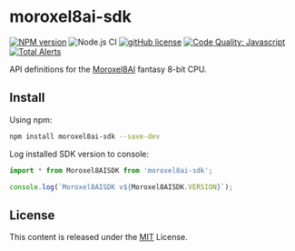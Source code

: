 # moroxel8ai-sdk

[![NPM version](https://img.shields.io/npm/v/moroxel8ai-sdk.svg)](https://www.npmjs.com/package/moroxel8ai-sdk)
![Node.js CI](https://github.com/moroboxai/moroxel8ai-sdk/workflows/Node.js%20CI/badge.svg)
[![gitHub license](https://img.shields.io/badge/license-MIT-blue.svg)](https://github.com/moroboxai/moroxel8ai-sdk/blob/master/LICENSE)
[![Code Quality: Javascript](https://img.shields.io/lgtm/grade/javascript/g/moroboxai/moroxel8ai-sdk.svg?logo=lgtm&logoWidth=18)](https://lgtm.com/projects/g/moroboxai/moroxel8ai-sdk/context:javascript)
[![Total Alerts](https://img.shields.io/lgtm/alerts/g/moroboxai/moroxel8ai-sdk.svg?logo=lgtm&logoWidth=18)](https://lgtm.com/projects/g/moroboxai/moroxel8ai-sdk/alerts)

API definitions for the [Moroxel8AI](https://github.com/moroboxai/moroxel8ai) fantasy 8-bit CPU.

## Install

Using npm:

```bash
npm install moroxel8ai-sdk --save-dev
```

Log installed SDK version to console:

```js
import * from Moroxel8AISDK from 'moroxel8ai-sdk';

console.log(`Moroxel8AISDK v${Moroxel8AISDK.VERSION}`);
```

## License

This content is released under the [MIT](http://opensource.org/licenses/MIT) License.
